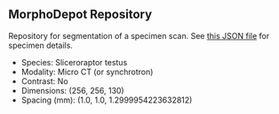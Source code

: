 
## MorphoDepot Repository
Repository for segmentation of a specimen scan.  See [this JSON file](MorphoDepotAccession.json) for specimen details.
* Species: Sliceroraptor testus
* Modality: Micro CT (or synchrotron)
* Contrast: No
* Dimensions: (256, 256, 130)
* Spacing (mm): (1.0, 1.0, 1.2999954223632812)
        